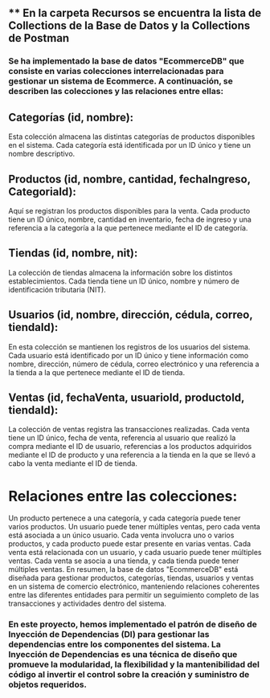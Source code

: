 ## ** En la carpeta Recursos se encuentra la lista de Collections de la Base de Datos y la Collections de Postman


### Se ha implementado la base de datos "EcommerceDB"  que consiste en varias colecciones interrelacionadas para gestionar un sistema de Ecommerce. A continuación, se describen las colecciones y las relaciones entre ellas:

## Categorías (id, nombre): 
Esta colección almacena las distintas categorías de productos disponibles en el sistema. Cada categoría está identificada por un ID único y tiene un nombre descriptivo.

## Productos (id, nombre, cantidad, fechaIngreso, CategoriaId): 
Aquí se registran los productos disponibles para la venta. Cada producto tiene un ID único, nombre, cantidad en inventario, fecha de ingreso y una referencia a la categoría a la que pertenece mediante el ID de categoría.

## Tiendas (id, nombre, nit): 
La colección de tiendas almacena la información sobre los distintos establecimientos. Cada tienda tiene un ID único, nombre y número de identificación tributaria (NIT).

## Usuarios (id, nombre, dirección, cédula, correo, tiendaId): 
En esta colección se mantienen los registros de los usuarios del sistema. Cada usuario está identificado por un ID único y tiene información como nombre, dirección, número de cédula, correo electrónico y una referencia a la tienda a la que pertenece mediante el ID de tienda.

## Ventas (id, fechaVenta, usuarioId, productoId, tiendaId): 
La colección de ventas registra las transacciones realizadas. Cada venta tiene un ID único, fecha de venta, referencia al usuario que realizó la compra mediante el ID de usuario, referencias a los productos adquiridos mediante el ID de producto y una referencia a la tienda en la que se llevó a cabo la venta mediante el ID de tienda.

# Relaciones entre las colecciones:

Un producto pertenece a una categoría, y cada categoría puede tener varios productos.
Un usuario puede tener múltiples ventas, pero cada venta está asociada a un único usuario.
Cada venta involucra uno o varios productos, y cada producto puede estar presente en varias ventas.
Cada venta está relacionada con un usuario, y cada usuario puede tener múltiples ventas.
Cada venta se asocia a una tienda, y cada tienda puede tener múltiples ventas.
En resumen, la base de datos "EcommerceDB" está diseñada para gestionar productos, categorías, tiendas, usuarios y ventas en un sistema de comercio electrónico, manteniendo relaciones coherentes entre las diferentes entidades para permitir un seguimiento completo de las transacciones y actividades dentro del sistema.


### En este proyecto, hemos implementado el patrón de diseño de Inyección de Dependencias (DI) para gestionar las dependencias entre los componentes del sistema. La Inyección de Dependencias es una técnica de diseño que promueve la modularidad, la flexibilidad y la mantenibilidad del código al invertir el control sobre la creación y suministro de objetos requeridos.
